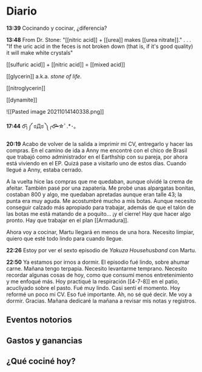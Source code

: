 # Diario
**13:39** Cocinando y cocinar, ¿diferencia?

**13:48** From Dr. Stone: "[[nitric acid]] + [[urea]] makes [[urea nitrate]]."  .  .  .  "If the uric acid in the feces is not broken down (that is, if it's good quality) it will make white crystals"

[[sulfuric acid]] + [[nitric acid]] = [[mixed acid]]

[[glycerin]] a.k.a. *stone of life*. 

[[nitroglycerin]]

[[dynamite]]

![[Pasted image 20211014140338.png]]


**17:44** o͡͡͡╮༼ ಠДಠ ༽╭o͡͡͡━☆ﾟ.*･｡

**20:19** Acabo de volver de la salida a imprimir mi CV, entregarlo y hacer las compras. En el camino de ida a Anny me encontré con el chico de Brasil que trabajó como administrador en el Earthship con su pareja, por ahora está viviendo en el EP. Quizá pase a visitarlo uno de estos días. Cuando llegué a Anny, estaba cerrado.

A la vuelta hice las compras que me quedaban, aunque olvidé la crema de afeitar. También pasé por una zapatería. Me probé unas alpargatas bonitas, costaban 800 y algo, me quedaban apretadas aunque eran talle 43; la punta era muy aguda. Me acostumbré mucho a mis botas. Aunque necesito conseguir calzado más apropiado para trabajar, además de que el talón de las botas me está matando de a poquito... ¡y el cierre! Hay que hacer algo pronto. Hay que trabajar en el plan [[Armadura]].

Ahora voy a cocinar, Martu llegará en menos de una hora. Necesito limpiar, quiero que esté todo lindo para cuando llegue.

**22:26** Estoy por ver el sexto episodio de *Yakuza Househusband* con Martu.

**22:50** Ya estamos por irnos a dormir. El episodio fué lindo, sobre ahumar carne. Mañana tengo terpapia. Necesito levantarme temprano. Necesito recordar algunas cosas de hoy, como que consumí menos entretenimiento y me enfoqué más. Hoy practiqué la respiración [[4-7-8]] en el patio, acucliyado sobre el pasto. Fué muy lindo. Casi sentí el momento. Hoy reformé un poco mi CV. Eso fué importante. Ah, no sé qué decir. Me voy a dormir. Gracias. Mañana dedicaré la mañana a revisar mis notas y registros.

## Eventos notorios

## Gastos y ganancias

## ¿Qué cociné hoy? 
